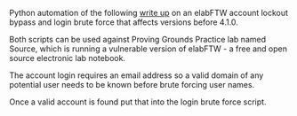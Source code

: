 Python automation of the following [write up](https://www.vicarius.io/blog/bypassing-account-lockout-on-elabftw-and-brute-force-login-cve-2022-31007) on an elabFTW account lockout bypass and login brute force that affects versions before 4.1.0.

Both scripts can be used against Proving Grounds Practice lab named Source, which is running a vulnerable version of elabFTW - a free and open source electronic lab notebook.

The account login requires an email address so a valid domain of any potential user needs to be known before brute forcing user names.

Once a valid account is found put that into the login brute force script. 
